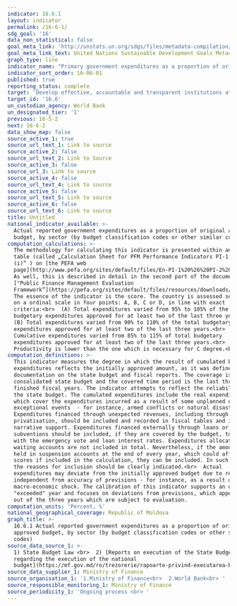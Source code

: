 ```yaml
---
indicator: 16.6.1
layout: indicator
permalink: /16-6-1/
sdg_goal: '16'
data_non_statistical: false
goal_meta_link: 'http://unstats.un.org/sdgs/files/metadata-compilation/Metadata-Goal-16.pdf'
goal_meta_link_text: United Nations Sustainable Development Goals Metadata (pdf 1361kB)
graph_type: line
indicator_name: "Primary government expenditures as a proportion of original approved budget, by sector (or\_by budget codes or similar)"
indicator_sort_order: 16-06-01
published: true
reporting_status: complete
target: 'Develop effective, accountable and transparent institutions at all levels'
target_id: '16.6'
un_custodian_agency: World Bank
un_designated_tier: '1'
previous: 16-5-2
next: 16-6-2
data_show_map: false
source_active_1: true
source_url_text_1: Link to source
source_active_2: false
source_url_text_2: Link to Source
source_active_3: false
source_url_3: Link to source
source_active_4: false
source_url_text_4: Link to source
source_active_5: false
source_url_text_5: Link to source
source_active_6: false
source_url_text_6: Link to source
title: Untitled
national_indicator_available: >-
  Actual reported government expenditures as a proportion of original approved
  budget, by sector (by budget classification codes or other similar codes)
computation_calculations: >-
  The methodology for calculating this indicator is presented within an extended
  table (called „Calculation Sheet for PFM Performance Indicators PI-1 and PI-2
  (i)” ) on [the PEFA web
  page](http://www.pefa.org/sites/default/files/En-PI-1%20%26%20PI-2%20Exp%20calculation-Jan%202015.xls).
  As well, this is described in detail in the second part of the document
  ["Public Finance Management Evaluation
  Framework”](https://pefa.org/sites/default/files/resources/downloads/PEFA%20Framework_English_Web_Dec18_Second%20Edition.pdf).<br> 
  The essence of the indicator is the score. The country is assessed separately
  on a ordinal scale in four points: A, B, C or D, in line with exact
  criteria:<br>  (A) Total expenditures varied from 95% to 105% of the total
  budgetary expenditures approved for at least two of the last three years.<br> 
  (B) Total expenditures varied from 90% to 110% of the total budgetary
  expenditures approved for at least two of the last three years.<br>  (C)
  Cumulative expenditures varied from 85% to 115% of total budgetary
  expenditures approved for at least two of the last three years.<br>  (D)
  Productivity is lower than the one which is necessary for C degree.<br>
computation_definitions: >-
  This indicator measures the degree in which the result of cumulated budgetary
  expenditures reflects the initially approved amount, as it was defined in the
  documentation on the state budget and fiscal reports. The coverage is the
  consolidated state budget and the covered time period is the last three
  finished fiscal years. The indicator attempts to reflect the reliability of
  the state budget. The cumulated expenditures include the real expenditures
  which cover the expenditures incurred as a result of some unplanned or
  exceptional events  - for instance, armed conflicts or natural disasters.
  Expenditures financed through unexpected revenues, including through
  privatisation, should be included and recorded in fiscal tables and in
  narrative support. Expenditures financed externally through loans or
  subventions should be included, if they are covered by the budget, together
  with the emergency vote and loan interest rates. Expenditures allocated to
  waiting accounts are not included in total. Nevertheless, if the amounts are
  held in suspension accounts at the end of every year, which could affect the
  scores if included in the calculation, they can be included. In such cases,
  the reasons for inclusion should be clearly indicated.<br>  Actual
  expenditures may deviate from the initially approved budget due to reasons
  independent from accuracy of previsions - for instance, as a result of a major
  macro-economic shock. The calibration of this indicator supports an unusual or
  "exceeded" year and focuses on deviations from previsions, which appear on two
  out of the three years which are subject to evaluation.
computation_units: 'Percent, %'
national_geographical_coverage: Republic of Moldova
graph_title: >-
  16.6.1 Actual reported government expenditures as a proportion of original
  approved budget, by sector (by budget classification codes or other similar
  codes) 
source_data_source_1: >-
  1) State Budget Law <br>  2) [Reports on execution of the State Budget and
  regarding the execution of the national
  budget](https://mf.gov.md/ro/trezorerie/rapoarte-privind-executarea-bugetului/rapoarte-anuale)<br> 
source_data_supplier_1: Ministry of Finance
source_organisation_1: '1.Ministry of Finance<br>  2.World Bank<br> '
source_responsible_monitoring_1: Ministry of Finance
source_periodicity_1: 'Ongoing process <br> '
---
```

